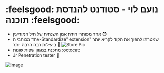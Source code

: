 # :feelsgood: נועם לוי - סטודנט להנדסת תוכנה :feelsgood:
- אחד מפותרי חידת אמן השנתית של חיל המודיעין :smiling_imp:
- אחד מכותבי ה-Standardize" extension" שמטרתו להפוך את הקוד לקריא יותר ביעילות רבה הרבה יותר 🤖
  ![Store Pic](https://github.com/NoamHack/Standardize/assets/144808954/5906df03-97c8-43f6-8b52-e97ece8c7435)
- מתכנת במגוון שפות שונות :octocat:
- Jr Penetration tester :fishing_pole_and_fish:
  
![image](https://github.com/NoamHack/NoamHack/assets/144808954/6545f052-83e2-4445-8d4f-ee0790fae6d8)
